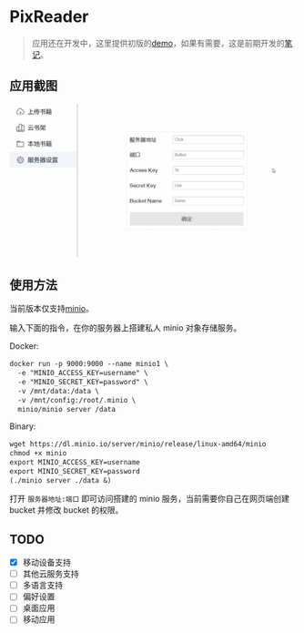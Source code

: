 # PixReader

> 应用还在开发中，这里提供初版的[demo](http://book.idkiro.xyz/)，如果有需要，这是前期开发的[笔记](https://github.com/IDKiro/ebook-reader-vue)。

## 应用截图

![](./imgs/demo.gif)

## 使用方法

当前版本仅支持[minio](https://github.com/minio/minio)。

输入下面的指令，在你的服务器上搭建私人 minio 对象存储服务。

Docker:

```
docker run -p 9000:9000 --name minio1 \
  -e "MINIO_ACCESS_KEY=username" \
  -e "MINIO_SECRET_KEY=password" \
  -v /mnt/data:/data \
  -v /mnt/config:/root/.minio \
  minio/minio server /data
```

Binary:

```
wget https://dl.minio.io/server/minio/release/linux-amd64/minio
chmod +x minio
export MINIO_ACCESS_KEY=username
export MINIO_SECRET_KEY=password
(./minio server ./data &)
```

打开 `服务器地址:端口` 即可访问搭建的 minio 服务，当前需要你自己在网页端创建 bucket 并修改 bucket 的权限。

## TODO

- [x] 移动设备支持
- [ ] 其他云服务支持
- [ ] 多语言支持
- [ ] 偏好设置
- [ ] 桌面应用
- [ ] 移动应用